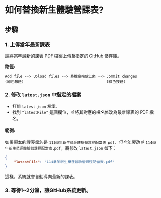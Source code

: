 # 如何替換新生體驗營課表?

## 步驟

### 1. 上傳當年最新課表
請將當年最新的課表 PDF 檔案上傳至指定的 GitHub 儲存庫。

**路徑:**
```
Add file --> Upload files --> 將檔案拖放上來 --> Commit changes
(綠色按鈕)                                      (綠色按鈕)

```

### 2. 修改 `latest.json` 中指定的檔案

- 打開 `latest.json` 檔案。
- 找到 `"latestFile"` 這個欄位，並將其對應的檔名修改為最新課表的 PDF 檔名。

#### 範例:
如果原本的課表檔名是 `113學年新生學涯體驗營課程配當表.pdf`，但今年要改成 `114學年新生學涯體驗營課程配當表.pdf`，將修改 `latest.json` 如下：

```json
{
    "latestFile": "114學年新生學涯體驗營課程配當表.pdf"
}
```

這樣，系統就會自動導向最新的課表。

### 3. 等待1~2分鐘，讓GitHub系統更新。


